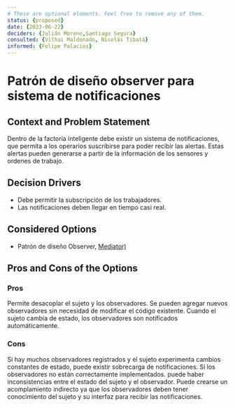 ```yaml
---
# These are optional elements. Feel free to remove any of them.
status: {proposed}
date: {2023-06-22}
deciders: {Julián Moreno,Santiago Segura}
consulted: {Vilhai Maldonado, Nicolás Tibatá}
informed: {Felipe Palacios}
---
```

# Patrón de diseño observer para sistema de notificaciones

## Context and Problem Statement

Dentro de la factoría inteligente debe existir un sistema de notificaciones, que permita a  los operarios suscribirse para poder recibir las alertas. Estas alertas pueden generarse a partir de la información de los sensores y ordenes de trabajo.

<!-- This is an optional element. Feel free to remove. -->
## Decision Drivers

* Debe permitir la subscripción de los trabajadores. 
* Las notificaciones deben llegar en tiempo casi real. 


## Considered Options

* Patrón de diseño Observer, [Mediator)](MADR_3_3_2.md)


<!-- This is an optional element. Feel free to remove. -->

## Pros and Cons of the Options

### Pros


Permite desacoplar el sujeto y los observadores.
Se pueden agregar nuevos observadores sin necesidad de modificar el código existente. 
Cuando el sujeto cambia de estado, los observadores son notificados automáticamente. 

### Cons

Si hay muchos observadores registrados y el sujeto experimenta cambios constantes de estado, puede existir sobrecarga de notificaciones.
Si los observadores no están correctamente implementados. puede haber inconsistencias entre el estado del sujeto y el observador. 
Puede crearse un acomplamiento indirecto ya que los observadores deben tener conocimiento del sujeto y su interfaz para recibir las notificaciones. 
